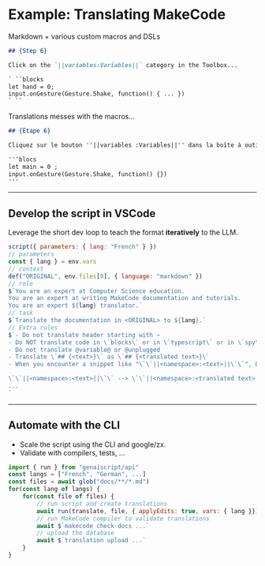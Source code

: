 # Example: Translating MakeCode

Markdown + various custom macros and DSLs

````markdown
## {Step 6}

Click on the `||variables:Variables||` category in the Toolbox...

` ``blocks
let hand = 0;
input.onGesture(Gesture.Shake, function() { ... })
` ``
````

Translations messes with the macros...

```markdown
## {Étape 6}

Cliquez sur le bouton ''||variables :Variables||'' dans la boîte à outils....

'''blocs
let main = 0 ;
input.onGesture(Gesture.Shake, function() {})
'''
```

---

## Develop the script in VSCode

Leverage the short dev loop to teach the format **iteratively** to the LLM.

```js
script({ parameters: { lang: "French" } })
// parameters
const { lang } = env.vars
// context
def("ORIGINAL", env.files[0], { language: "markdown" })
// role
$`You are an expert at Computer Science education. 
You are an expert at writing MakeCode documentation and tutorials. 
You are an expert ${lang} translator.`
// task
$`Translate the documentation in <ORIGINAL> to ${lang}.`
// Extra rules
$`- Do not translate header starting with ~
- Do NOT translate code in \`blocks\` or in \`typescript\` or in \`spy\` or in \`python\`.
- Do not translate @variable@ or @unplugged
- Translate \`## {<text>}\` as \`## {<translated text>}\`
- When you encounter a snippet like "\`\`||<namespace>:<text>||\`\`", DO NOT translate...

\`\`||<namespace>:<text>||\`\` --> \`\`||<namespace>:<translated text>||\`\`
...
`
```

---

## Automate with the CLI

- Scale the script using the CLI and google/zx.
- Validate with compilers, tests, ...

```js
import { run } from "genaiscript/api"
const langs = ["French", "German", ...]
const files = await glob("docs/**/*.md")
for(const lang of langs) {
    for(const file of files) {
        // run script and create translations
        await run(translate, file, { applyEdits: true, vars: { lang }})
        // run MakeCode compiler to validate translations
        await $`makecode check-docs ...`
        // upload the database
        await $`translation upload ...`
    }
}
```
